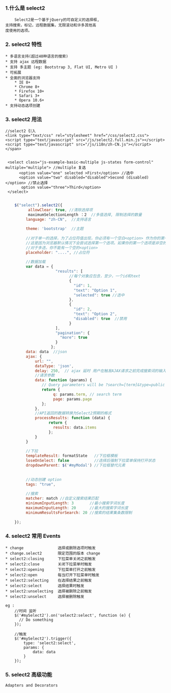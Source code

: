 ### 1.什么是 select2
        Select2是一个基于jQuery的可自定义的选择框,
    支持搜索，标记，远程数据集，无限滚动和许多其他高
    度使用的选项。
### 2. select2 特性
    * 多语言支持(超过40种语言的搜索)
    * 支持 ajax 远程数据
    * 支持 多主题 (eg: Bootstrap 3, Flat UI, Metro UI )
    * 可拓展
    * 全面的浏览器支持
        * IE 8+
        * Chrome 8+
        * Firefox 10+
        * Safari 3+
        * Opera 10.6+
    * 支持动态选项创建
    
### 3. select2 用法
    //select2 引入
    <link type="text/css" rel="stylesheet" href="/css/select2.css">  
    <script type="text/javascript" src="/js/select2.full.min.js"></script>    
    <script type="text/javascript" src="/js/i18n/zh-CN.js"></script></span>  
    
    
     <select class="js-example-basic-multiple js-states form-control" multiple="multiple"> //multiple 复选
          <option value="one" selected >First</option> //选中
          <option value="two" disabled="disabled">Second (disabled)</option> //禁止选择
           option value="three">Third</option>
     </select>
    

```javascript 

    $("select").select2({
          allowClear: true, //清除选择项
          maximumSelectionLength ：2  //多值选择, 限制选择的数量
         language: "zh-CN",  //支持语言
         
         theme: 'bootstrap'  //主题
         
         //对于单一的选择，为了占位符值出现，你必须有一个空白<option> 作为你的第一选择 <select>控制。
         //这是因为浏览器默认情况下会尝试选择第一个选项。如果你的第一个选项是非空的，浏览器将显示这个而不是占位符。
         //对于多选，你不能有一个空的<option>
         placeholder: "....", //占位符
          
         //数据加载 
         var data = {
                      "results": [
                            //每个对象应包含，至少，一个id和text
                            {
                              "id": 1,
                              "text": "Option 1",
                              "selected": true //选中
                            },
                            {
                              "id": 2,
                              "text": "Option 2",
                              "disabled": true  //禁用
                            }
                      ],
                      "pagination": {
                        "more": true 
                      }
                    };
         data: data  //json 
         ajax: {
             url: "",
             dataType: 'json',
             delay: 250,  // ajax 延时 用户在触发AJAX请求之前完成搜索词的输入
             //请求参数
             data: function (params) {
                // Query parameters will be ?search=[term]&type=public
                return {
                     q: params.term, // search term
                     page: params.page
                };
             },
             //API返回的数据转换为Select2预期的格式
             processResults: function (data) {
                   return {
                     results: data.items
                   };
             }
         }
         
         //下拉
         templateResult: formatState   //下拉框模板
         loseOnSelect: false           //选择后强制下拉菜单保持打开状态
         dropdownParent: $('#myModal') //下拉框替代元素
         
         
         //动态创建 option
         tags: "true", 
         
         //搜索
         matcher: match //自定义搜索结果匹配
         minimumInputLength: 3       //最小搜索字词长度
         maximumInputLength: 20      //最大的搜索字词长度
         minimumResultsForSearch: 20 //搜索的结果集条数限制             
                
    });
```
    
### 4. select2 常用 Events
    
    * change               选择或删除选项时触发
    * change.select2       限定范围的版本 change
    * select2:closing      下拉菜单关闭之前触发
    * select2:close        关闭下拉菜单时触发
    * select2:opening      下拉菜单打开之前触发
    * select2:open         每当打开下拉菜单时触发
    * select2:selecting    在选择结果之前触发
    * select2:select       选择结果时触发
    * select2:unselecting  选择被删除之前触发
    * select2:unselect     选择被删除触发
    
    eg :
        //时间 监听
        $('#mySelect2').on('select2:select', function (e) {
          // Do something
        });
        
        //触发
        $('#mySelect2').trigger({
            type: 'select2:select',
            params: {
                data: data
            }
        });
        
        
### 5. select2 高级功能
    Adapters and Decorators
    
    
